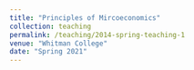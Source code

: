 ```yaml
---
title: "Principles of Mircoeconomics"
collection: teaching
permalink: /teaching/2014-spring-teaching-1
venue: "Whitman College"
date: "Spring 2021"
---
```


